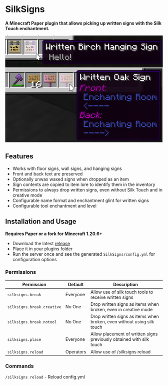 # SilkSigns

**A Minecraft Paper plugin that allows picking up written signs with the Silk Touch enchantment.**

![Written Birch Hanging Sign with text "Hello!"](.github/img/item-hanging.png)
![Written Oak Sign with both front and back text](.github/img/item-frontback.png)

## Features

* Works with floor signs, wall signs, and hanging signs
* Front and back text are preserved
* Optionally unwax waxed signs when dropped as an item
* Sign contents are copied to item lore to identify them in the inventory
* Permissions to always drop written signs, even without Silk Touch and in creative mode
* Configurable name format and enchantment glint for written signs
* Configurable tool enchantment and level

## Installation and Usage

**Requires Paper or a fork for Minecraft 1.20.6+**

* Download the latest [release](https://github.com/joshuaprince/SilkSigns/releases)
* Place it in your plugins folder
* Run the server once and see the generated `SilkSigns/config.yml` for configuration options

### Permissions

| Permission                 | Default   | Description                                                            |
|----------------------------|-----------|------------------------------------------------------------------------|
| `silksigns.break`          | Everyone  | Allow use of silk touch tools to receive written signs                 |
| `silksigns.break.creative` | No One    | Drop written signs as items when broken, even in creative mode         |
| `silksigns.break.notool`   | No One    | Drop written signs as items when broken, even without using silk touch |
| `silksigns.place`          | Everyone  | Allow placement of written signs previously obtained with silk touch   |
| `silksigns.reload`         | Operators | Allow use of /silksigns reload                                         |

### Commands

`/silksigns reload` - Reload config.yml

